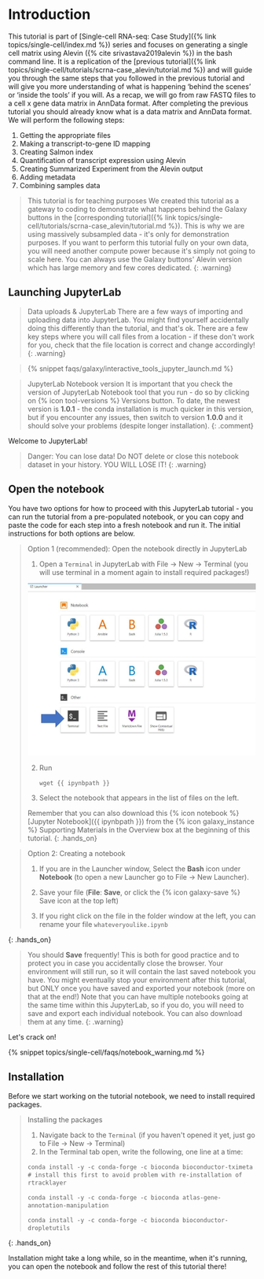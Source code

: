 # Introduction 

This tutorial is part of [Single-cell RNA-seq: Case Study]({% link topics/single-cell/index.md %}) series and focuses on generating a single cell matrix using Alevin ({% cite srivastava2019alevin %}) in the bash command line. It is a replication of the [previous tutorial]({% link topics/single-cell/tutorials/scrna-case_alevin/tutorial.md %}) and will guide you through the same steps that you followed in the previous tutorial and will give you more understanding of what is happening ‘behind the scenes’ or ‘inside the tools’ if you will.
As a recap, we will go from raw FASTQ files to a cell x gene data matrix in AnnData format. After completing the previous tutorial you should already know what is a data matrix and AnnData format. We will perform the following steps:
1.	Getting the appropriate files
2.	Making a transcript-to-gene ID mapping
3.	Creating Salmon index
4.	Quantification of transcript expression using Alevin
5.	Creating Summarized Experiment from the Alevin output
6.	Adding metadata
7.	Combining samples data

> <warning-title>This tutorial is for teaching purposes</warning-title>
> We created this tutorial as a gateway to coding to demonstrate what happens behind the Galaxy buttons in the [corresponding tutorial]({% link topics/single-cell/tutorials/scrna-case_alevin/tutorial.md %}). This is why we are using massively subsampled data - it's only for demonstration purposes. If you want to perform this tutorial fully on your own data, you will need another compute power because it's simply not going to scale here. You can always use the Galaxy buttons' Alevin version which has large memory and few cores dedicated.
{: .warning}


## Launching JupyterLab

> <warning-title>Data uploads & JupyterLab</warning-title>
> There are a few ways of importing and uploading data into JupyterLab. You might find yourself accidentally doing this differently than the tutorial, and that's ok. There are a few key steps where you will call files from a location - if these don't work for you, check that the file location is correct and change accordingly!
{: .warning}

> {% snippet faqs/galaxy/interactive_tools_jupyter_launch.md %}

> <comment-title>JupyterLab Notebook version</comment-title>
> It is important that you check the version of JupyterLab Notebook tool that you run - do so by clicking on {% icon tool-versions %} Versions button.
> To date, the newest version is **1.0.1** - the conda installation is much quicker in this version, but if you encounter any issues, then switch to version **1.0.0** and it should solve your problems (despite longer installation).
{: .comment}

Welcome to JupyterLab!

> <warning-title>Danger: You can lose data!</warning-title>
> Do NOT delete or close this notebook dataset in your history. YOU WILL LOSE IT!
{: .warning}

## Open the notebook

You have two options for how to proceed with this JupyterLab tutorial - you can run the tutorial from a pre-populated notebook, or you can copy and paste the code for each step into a fresh notebook and run it. The initial instructions for both options are below.

> <hands-on-title>Option 1 (recommended): Open the notebook directly in JupyterLab</hands-on-title>
>
> 1. Open a `Terminal` in JupyterLab with File -> New -> Terminal (you will use terminal in a moment again to install required packages!)
>
>   ![Screenshot of the Launcher tab with an arrow indicating where to find Terminal.](../../images/scrna-casestudy-monocle/terminal_choose.jpg "This is how the Launcher tab looks like and where you can find Terminal.")
>
> 2. Run
>    ```
>    wget {{ ipynbpath }}
>    ```
>
> 3. Select the notebook that appears in the list of files on the left.
>
>
> Remember that you can also download this {% icon notebook %} [Jupyter Notebook]({{ ipynbpath }}) from the {% icon galaxy_instance %} Supporting Materials in the Overview box at the beginning of this tutorial.
{: .hands_on}

> <hands-on-title>Option 2: Creating a notebook</hands-on-title>
>
> 1. If you are in the Launcher window, Select the **Bash** icon under **Notebook** (to open a new Launcher go to File -> New Launcher).
>
> 2. Save your file (**File**: **Save**, or click the {% icon galaxy-save %} Save icon at the top left)
>
> 3. If you right click on the file in the folder window at the left, you can rename your file `whateveryoulike.ipynb`
>
{: .hands_on}

> <warning-title>You should <b>Save</b> frequently!</warning-title>
> This is both for good practice and to protect you in case you accidentally close the browser. Your environment will still run, so it will contain the last saved notebook you have. You might eventually stop your environment after this tutorial, but ONLY once you have saved and exported your notebook (more on that at the end!) Note that you can have multiple notebooks going at the same time within this JupyterLab, so if you do, you will need to save and export each individual notebook. You can also download them at any time.
{: .warning}

Let's crack on!

{% snippet topics/single-cell/faqs/notebook_warning.md %}


## Installation

Before we start working on the tutorial notebook, we need to install required packages.

><hands-on-title>Installing the packages</hands-on-title>
>
> 1. Navigate back to the `Terminal` (if you haven't opened it yet, just go to File -> New -> Terminal)
> 2. In the Terminal tab open, write the following, one line at a time:
> ```
>conda install -y -c conda-forge -c bioconda bioconductor-tximeta                    # install this first to avoid problem with re-installation of rtracklayer
>```
>```
>conda install -y -c conda-forge -c bioconda atlas-gene-annotation-manipulation        
>```
>```
>conda install -y -c conda-forge -c bioconda bioconductor-dropletutils
>```
>
{: .hands_on}


Installation might take a long while, so in the meantime, when it's running, you can open the notebook and follow the rest of this tutorial there!
